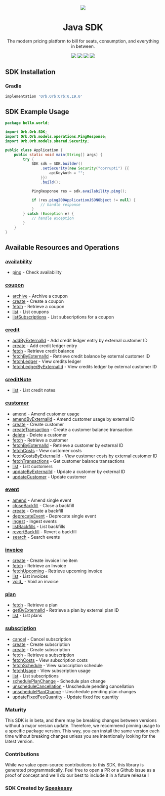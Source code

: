 <div align="center">
    <picture>
        <source srcset="https://user-images.githubusercontent.com/6267663/229776363-b219eaec-e1aa-4192-9123-d8a8e0ab997d.svg" media="(prefers-color-scheme: dark)">
        <img src="https://user-images.githubusercontent.com/6267663/229776275-b670d564-fc2e-4843-b061-adf230737e3f.svg">
    </picture>
    <h1>Java SDK</h1>
   <p>The modern pricing platform to bill for seats, consumption, and everything in between.</p>
   <a href="https://docs.withorb.com/docs/orb-docs/overview"><img src="https://img.shields.io/static/v1?label=Docs&message=API Ref&color=5444e4&style=for-the-badge" /></a>
   <a href="https://github.com/speakeasy-sdks/orb-java/actions"><img src="https://img.shields.io/github/actions/workflow/status/speakeasy-sdks/orb-java/speakeasy_sdk_generation.yml?style=for-the-badge" /></a>
  <a href="https://opensource.org/licenses/MIT"><img src="https://img.shields.io/badge/License-MIT-blue.svg?style=for-the-badge" /></a>
  <a href="https://github.com/speakeasy-sdks/orb-java/releases"><img src="https://img.shields.io/github/v/release/speakeasy-sdks/orb-java?sort=semver&style=for-the-badge" /></a>
</div>

<!-- Start SDK Installation -->
## SDK Installation

### Gradle

```groovy
implementation 'Orb.Orb:Orb:0.19.0'
```
<!-- End SDK Installation -->

## SDK Example Usage
<!-- Start SDK Example Usage -->
```java
package hello.world;

import Orb.Orb.SDK;
import Orb.Orb.models.operations.PingResponse;
import Orb.Orb.models.shared.Security;

public class Application {
    public static void main(String[] args) {
        try {
            SDK sdk = SDK.builder()
                .setSecurity(new Security("corrupti") {{
                    apiKeyAuth = "";
                }})
                .build();

            PingResponse res = sdk.availability.ping();

            if (res.ping200ApplicationJSONObject != null) {
                // handle response
            }
        } catch (Exception e) {
            // handle exception
        }
    }
}
```
<!-- End SDK Example Usage -->

<!-- Start SDK Available Operations -->
## Available Resources and Operations


### [availability](docs/sdks/availability/README.md)

* [ping](docs/sdks/availability/README.md#ping) - Check availability

### [coupon](docs/sdks/coupon/README.md)

* [archive](docs/sdks/coupon/README.md#archive) - Archive a coupon
* [create](docs/sdks/coupon/README.md#create) - Create a coupon
* [fetch](docs/sdks/coupon/README.md#fetch) - Retrieve a coupon
* [list](docs/sdks/coupon/README.md#list) - List coupons
* [listSubscriptions](docs/sdks/coupon/README.md#listsubscriptions) - List subscriptions for a coupon

### [credit](docs/sdks/credit/README.md)

* [addByExternalId](docs/sdks/credit/README.md#addbyexternalid) - Add credit ledger entry by external customer ID
* [create](docs/sdks/credit/README.md#create) - Add credit ledger entry
* [fetch](docs/sdks/credit/README.md#fetch) - Retrieve credit balance
* [fetchByExternalId](docs/sdks/credit/README.md#fetchbyexternalid) - Retrieve credit balance by external customer ID
* [fetchLedger](docs/sdks/credit/README.md#fetchledger) - View credits ledger
* [fetchLedgerByExternalId](docs/sdks/credit/README.md#fetchledgerbyexternalid) - View credits ledger by external customer ID

### [creditNote](docs/sdks/creditnote/README.md)

* [list](docs/sdks/creditnote/README.md#list) - List credit notes

### [customer](docs/sdks/customer/README.md)

* [amend](docs/sdks/customer/README.md#amend) - Amend customer usage
* [amendByExternalId](docs/sdks/customer/README.md#amendbyexternalid) - Amend customer usage by external ID
* [create](docs/sdks/customer/README.md#create) - Create customer
* [createTransaction](docs/sdks/customer/README.md#createtransaction) - Create a customer balance transaction
* [delete](docs/sdks/customer/README.md#delete) - Delete a customer
* [fetch](docs/sdks/customer/README.md#fetch) - Retrieve a customer
* [fetchByExternalId](docs/sdks/customer/README.md#fetchbyexternalid) - Retrieve a customer by external ID
* [fetchCosts](docs/sdks/customer/README.md#fetchcosts) - View customer costs
* [fetchCostsByExternalId](docs/sdks/customer/README.md#fetchcostsbyexternalid) - View customer costs by external customer ID
* [fetchTransactions](docs/sdks/customer/README.md#fetchtransactions) - Get customer balance transactions
* [list](docs/sdks/customer/README.md#list) - List customers
* [updateByExternalId](docs/sdks/customer/README.md#updatebyexternalid) - Update a customer by external ID
* [updateCustomer](docs/sdks/customer/README.md#updatecustomer) - Update customer

### [event](docs/sdks/event/README.md)

* [amend](docs/sdks/event/README.md#amend) - Amend single event
* [closeBackfill](docs/sdks/event/README.md#closebackfill) - Close a backfill
* [create](docs/sdks/event/README.md#create) - Create a backfill
* [deprecateEvent](docs/sdks/event/README.md#deprecateevent) - Deprecate single event
* [ingest](docs/sdks/event/README.md#ingest) - Ingest events
* [listBackfills](docs/sdks/event/README.md#listbackfills) - List backfills
* [revertBackfill](docs/sdks/event/README.md#revertbackfill) - Revert a backfill
* [search](docs/sdks/event/README.md#search) - Search events

### [invoice](docs/sdks/invoice/README.md)

* [create](docs/sdks/invoice/README.md#create) - Create invoice line item
* [fetch](docs/sdks/invoice/README.md#fetch) - Retrieve an Invoice
* [fetchUpcoming](docs/sdks/invoice/README.md#fetchupcoming) - Retrieve upcoming invoice
* [list](docs/sdks/invoice/README.md#list) - List invoices
* [void_](docs/sdks/invoice/README.md#void_) - Void an invoice

### [plan](docs/sdks/plan/README.md)

* [fetch](docs/sdks/plan/README.md#fetch) - Retrieve a plan
* [getByExternalId](docs/sdks/plan/README.md#getbyexternalid) - Retrieve a plan by external plan ID
* [list](docs/sdks/plan/README.md#list) - List plans

### [subscription](docs/sdks/subscription/README.md)

* [cancel](docs/sdks/subscription/README.md#cancel) - Cancel subscription
* [create](docs/sdks/subscription/README.md#create) - Create subscription
* [create](docs/sdks/subscription/README.md#create) - Create subscription
* [fetch](docs/sdks/subscription/README.md#fetch) - Retrieve a subscription
* [fetchCosts](docs/sdks/subscription/README.md#fetchcosts) - View subscription costs
* [fetchSchedule](docs/sdks/subscription/README.md#fetchschedule) - View subscription schedule
* [fetchUsage](docs/sdks/subscription/README.md#fetchusage) - View subscription usage
* [list](docs/sdks/subscription/README.md#list) - List subscriptions
* [schedulePlanChange](docs/sdks/subscription/README.md#scheduleplanchange) - Schedule plan change
* [unscheduleCancellation](docs/sdks/subscription/README.md#unschedulecancellation) - Unschedule pending cancellation
* [unschedulePlanChange](docs/sdks/subscription/README.md#unscheduleplanchange) - Unschedule pending plan changes
* [updateFixedFeeQuantity](docs/sdks/subscription/README.md#updatefixedfeequantity) - Update fixed fee quantity
<!-- End SDK Available Operations -->

### Maturity

This SDK is in beta, and there may be breaking changes between versions without a major version update. Therefore, we recommend pinning usage 
to a specific package version. This way, you can install the same version each time without breaking changes unless you are intentionally 
looking for the latest version.

### Contributions

While we value open-source contributions to this SDK, this library is generated programmatically. 
Feel free to open a PR or a Github issue as a proof of concept and we'll do our best to include it in a future release !

### SDK Created by [Speakeasy](https://docs.speakeasyapi.dev/docs/using-speakeasy/client-sdks)
